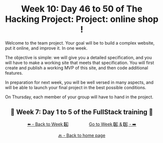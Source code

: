 <h1 align="center">Week 10: Day 46 to 50 of The Hacking Project: Project: online shop !</h1>

Welcome to the team project. Your goal will be to build a complex website, put it online, and improve it. In one week.

The objective is simple: we will give you a detailed specification, and you will have to make a working site that meets that specification. You will first create and publish a working MVP of this site, and then code additional features.

In preparation for next week, you will be well versed in many aspects, and will be able to launch your final project in the best possible conditions.

On Thursday, each member of your group will have to hand in the project.

<h2 align="center">🎉 Week 7: Day 1 to 5 of the FullStack training 🎉</h2>

<div align="center">
  
  [⬅️ - Back to Week 6️⃣](https://github.com/BenjaminCharmes/THP_FullStack/tree/main/Week_6)
  &nbsp;&nbsp;&nbsp;&nbsp;&nbsp;&nbsp;&nbsp;&nbsp;&nbsp;&nbsp;&nbsp;&nbsp;&nbsp;&nbsp;&nbsp;
  [Go to Week 8️⃣ & 9️⃣ - ➡️](https://github.com/BenjaminCharmes/THP_FullStack/tree/main/Week_8_%26_9)

</div>

<div align="center">

  [🔙 - Back to home page](https://github.com/BenjaminCharmes/THP_FullStack)

</div>
